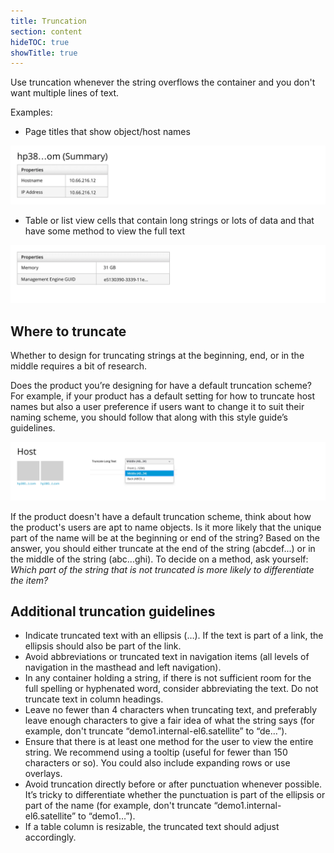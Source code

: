 ```yaml
---
title: Truncation
section: content
hideTOC: true
showTitle: true
---
```


Use truncation whenever the string overflows the container and you don't want multiple lines of text.

Examples:
- Page titles that show object/host names

![#truncation1](./img/truncation1@2x.jpg)

- Table or list view cells that contain long strings or lots of data and that have some method to view the full text

![#truncation1](./img/truncation2@2x.jpg)

## Where to truncate
Whether to design for truncating strings at the beginning, end, or in the middle requires a bit of research.

Does the product you’re designing for have a default truncation scheme? For example, if your product has a default setting for how to truncate host names but also a user preference if users want to change it to suit their naming scheme, you should follow that along with this style guide’s guidelines.

![#truncation1](./img/truncation3@2x.jpg)

If the product doesn't have a default truncation scheme, think about how the product's users are apt to name objects. Is it more likely that the unique part of the name will be at the beginning or end of the string? Based on the answer, you should either truncate at the end of the string (abcdef...) or in the middle of the string (abc...ghi). To decide on a method, ask yourself: *Which part of the string that is not truncated is more likely to differentiate the item?*

## Additional truncation guidelines
- Indicate truncated text with an ellipsis (…). If the text is part of a link, the ellipsis should also be part of the link.
- Avoid abbreviations or truncated text in navigation items (all levels of navigation in the masthead and left navigation).
- In any container holding a string, if there is not sufficient room for the full spelling or hyphenated word, consider abbreviating the text. Do not truncate text in column headings.
- Leave no fewer than 4 characters when truncating text, and preferably leave enough characters to give a fair idea of what the string says (for example, don't truncate “demo1.internal-el6.satellite” to “de…”).
- Ensure that there is at least one method for the user to view the entire string. We recommend using a tooltip (useful for fewer than 150 characters or so). You could also include expanding rows or use overlays.
- Avoid truncation directly before or after punctuation whenever possible. It’s tricky to differentiate whether the punctuation is part of the ellipsis or part of the name (for example, don't truncate “demo1.internal-el6.satellite” to “demo1…”).
- If a table column is resizable, the truncated text should adjust accordingly.